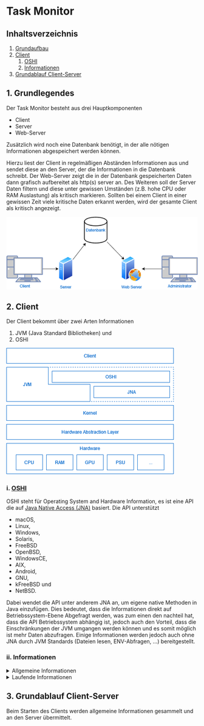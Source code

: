 # Task Monitor
## Inhaltsverzeichnis
1. [Grundaufbau](#basicstructure)
2. [Client](#client)
   1. [OSHI](#client_ohsi)
   2. [Informationen](#client_information)
3. [Grundablauf Client-Server](#basicflow_client_server)

<a name="basicstructure"></a>
## 1. Grundlegendes 
Der Task Monitor besteht aus drei Hauptkomponenten
- Client
- Server
- Web-Server

Zusätzlich wird noch eine Datenbank benötigt, in der alle nötigen Informationen abgespeichert werden können.

Hierzu liest der Client in regelmäßigen Abständen Informationen aus und sendet diese an den Server,
der die Informationen in die Datenbank schreibt. Der Web-Server zeigt die in der Datenbank gespeicherten Daten dann
grafisch aufbereitet als http(s) server an. Des Weiteren soll der Server Daten filtern und diese unter gewissen Umständen 
(z.B. hohe CPU oder RAM Auslastung) als kritisch markieren. Sollten bei einem Client in einer gewissen Zeit
viele kritische Daten erkannt werden, wird der gesamte Client als kritisch angezeigt.

<img src="diagramms/images/01_architecture.png" alt="Grundlegende Architektur">

<a name="client"></a>
## 2. Client
Der Client bekommt über zwei Arten Informationen
1. JVM (Java Standard Bibliotheken) und
2. OSHI

<img src="diagramms/images/02_client_architecture.png" alt="Grundaufbau Abstraktion Client">

<a name="client_ohsi"></a>
### i. [OSHI](https://github.com/oshi/oshi)
OSHI steht für Operating System and Hardware Information, es ist eine API die auf [Java Native Access (JNA)](https://github.com/java-native-access/jna) basiert.
Die API unterstützt
- macOS,
- Linux,
- Windows,
- Solaris,
- FreeBSD
- OpenBSD,
- WindowsCE,
- AIX,
- Android,
- GNU,
- kFreeBSD und
- NetBSD.

Dabei wendet die API unter anderem JNA an, um eigene native Methoden in Java einzufügen.
Dies bedeutet, dass die Informationen direkt auf Betriebssystem-Ebene Abgefragt werden,
was zum einen den nachteil hat, dass die API Betriebssystem abhängig ist, jedoch auch den Vorteil,
dass die Einschränkungen der JVM umgangen werden können und es somit möglich ist mehr Daten abzufragen.
Einige Informationen werden jedoch auch ohne JNA durch JVM Standards (Dateien lesen, ENV-Abfragen, ...) bereitgestellt.

<a name="client_information"></a>
### ii. Informationen
<details>
  <summary>Allgemeine Informationen</summary>

Allgemeine Informationen sind Information, die sich wären des laufenden Betriebes nicht oder selten ändern.
Diese beinhalten:
- Hostname (DESKTOP-LRMLFB0)
- Mainboard
  - Hersteller (Gigabyte Technology Co., Ltd.)
  - Model (Z490 GAMING X)
  - Hardware UID (03000200-0400-0500-0006-000700080009)
- Firmware/BIOS
  - Name (F4)
  - Version (ALASKA - 1072009)
  - Hersteller (American Megatrends Inc.)
  - Veröffentlichungsdatum (2020-06-17)
- CPU (je CPU)
  - Kennung
    - Hersteller (GenuineIntel)
    - Name (Intel(R) Core(TM) i7-10700 CPU @ 2.90GHz)
    - Famille (6)
    - Model (165)
    - Stepping (5)
    - Prozessor Id (BFEBFBFF000A0655)
    - 64 Bit (true)
    - Mikroarchitektur (AMD)
  - Frequenz - evtl. unter Windows nicht verfügbar
  - Kerne (8)
  - Threads (16)
  - Cache (je Cache)
    - Level (L1)
    - Cache Size (512 000)
    - Line Size (1024)
- Primärspeicher
  - Kapazität (17096159232)
  - Page Anzahl (4096)
  - Swap Kapazität (12884901888)
  - Virtuelle Kapazität (29981061120)
  - Physisch (je Stick)
    - Steckplatz (BANK 1)
    - Kapazität (8589934592)
    - Frequenz (2133000000)
    - Hersteller (04CD)
    - Typ (DDR4)
- Sekundärspeicher (je Festplatte)
  - Name (\\.\PHYSICALDRIVE0)
  - Model (Samsung SSD 970 EVO Plus 250GB (Standardlaufwerke))
  - Kapazität (250056737280)
  - Partition (je Partition auf Festplatte)
    - Identifikation (Datenträgernr. 0, Partitionsnr. 1)
    - Typ (GPT: Standarddaten)
    - UUID (f0cacdc2-d5bc-442f-a934-59dd0e8fe8a3)
    - Kapazität (248831735808)
    - Einbindepunkt (C:\) - nur unter Windows
- GPU (je GPU)
  - Name (NVIDIA GeForce RTX 2060)
  - Hersteller (NVIDIA (0x10de))
  - VRam (4293918720)
- Netzwerkschnittstellen (je Schnittstelle inkl. lokale)
  - Name (eth0)
  - Anzeigename (Intel(R) Ethernet Connection (11) I219-V)
  - Schnittstellenalias (Ethernet)
  - Maximal Übertragungseinheit (1500)
  - Mac Adresse (18:c0:4d:63:c4:d7)
  - IPv4 Adressen (je Adresse)
    - Adresse (192.168.188.43)
    - Subnetmask (24)
  - IPv6 Adresse (je Adresse)
    - Adresse (fe80:0:0:0:2db9:607a:a651:18e0)
    - Prefix (64)
  - Geschwindigkeit (1000000000)
- Netzteile (je Netzteil)
  - Name (InternalBattery-0)
- Soundkarten
  - Name (NVIDIA Corporation NVIDIA High Definition Audio)
  - Codec (NVIDIA High Definition Audio)
- Betriebssystem
  - Familie (Windows)
  - Hersteller (Microsoft)
  - Version (10)
  - Codec (Home)
  - Buildnummer (19044) 
- Internet
  - DNS (103.86.96.100, je Eintrag)
  - IPv4 Standartgateway (192.168.188.1)
  - IPv6 Standartgateway (fe80:0:0:0:18eb:1eb6:79ed:d46e)
- Filesystem
  - Maximale Anzahl Datei Deskriptoren (16711680)
  - Dateispeicher (je Dateispeicher)
    - Name (Lokale Festplatte (E:))
    - Volumen (\\?\Volume{5ce94733-359b-4f6f-85d2-fde0986e55b6}\)
    - Lable (Entwicklung)
    - Mount (E:\)
    - Beschreibung (Fixed drive)
    - Typ (NTFS)
    - Kapazität (52428795904)
- Benutzer (je angemeldetem Benutzer) (möglich, Administrator rechte?)
  - Sprache
  - Währung
  - Tastaturlayout
</details>

<details>
  <summary>Laufende Informationen</summary>

Laufende Informationen sind Information, die sich wären des Betriebes laufend ändern.
Diese beinhalten:
- CPU (je CPU)
  - Auslastung gesamt
  - Auslastung je Thread
- Primärspeicher
  - Verfügbar
  - Benutzt
  - Swap
    - Verfügbar
    - Benutzt
  - 
- Sekundärspeicher (je Festplatte)
  - Name (\\.\PHYSICALDRIVE0)
  - Model (Samsung SSD 970 EVO Plus 250GB (Standardlaufwerke))
  - Kapazität (250056737280)
  - Partition (je Partition auf Festplatte)
    - Identifikation (Datenträgernr. 0, Partitionsnr. 1)
    - Typ (GPT: Standarddaten)
    - UUID (f0cacdc2-d5bc-442f-a934-59dd0e8fe8a3)
    - Kapazität (248831735808)
    - Einbindepunkt (C:\) - nur unter Windows
- GPU (je GPU)
  - Name (NVIDIA GeForce RTX 2060)
  - Hersteller (NVIDIA (0x10de))
  - VRam (4293918720)
- Netzwerkschnittstellen (je Schnittstelle inkl. lokale)
  - Name (eth0)
  - Index (7)
  - Anzeigename (Intel(R) Ethernet Connection (11) I219-V)
  - Schnittstellenalias (Ethernet)
  - Maximal Übertragungseinheit (1500)
  - Mac Adresse (18:c0:4d:63:c4:d7)
  - IPv4 Adressen (je Adresse)
    - Adresse (192.168.188.43)
    - Subnetmask (24)
  - IPv6 Adresse (je Adresse)
    - Adresse (fe80:0:0:0:2db9:607a:a651:18e0)
    - Prefix (64)
  - Geschwindigkeit (1000000000)
  - Unterschnittstellen (je Schnittstelle, vom Typ Netzwerkschnittstelle)
- Netzteile (je Netzteil)
  - Name (InternalBattery-0)
- Soundkarten
  - Name (NVIDIA Corporation NVIDIA High Definition Audio)
  - Codec (NVIDIA High Definition Audio)
- Betriebssystem
  - Familie (Windows)
  - Hersteller (Microsoft)
  - Version (10)
  - Codec (Home)
  - Buildnummer (19044)
- Internet
  - DNS (103.86.96.100, je Eintrag)
  - IPv4 Standartgateway (192.168.188.1)
  - IPv6 Standartgateway (fe80:0:0:0:18eb:1eb6:79ed:d46e)
- Filesystem
  - Maximale Anzahl Datei Deskriptoren (16711680)
  - Dateispeicher (je Dateispeicher)
    - Name (Lokale Festplatte (E:))
    - Volumen (\\?\Volume{5ce94733-359b-4f6f-85d2-fde0986e55b6}\)
    - Lable (Entwicklung)
    - Mount (E:\)
    - Beschreibung (Fixed drive)
    - Typ (NTFS)
    - Kapazität (52428795904)
- Benutzer (je angemeldetem Benutzer) (möglich, Administrator rechte?)
  - Sprache
  - Währung
  - Tastaturlayout
</details>

<a name="basicflow_client_server"></a>
## 3. Grundablauf Client-Server

Beim Starten des Clients werden allgemeine Informationen gesammelt und an den Server übermittelt.

<!--
Die derzeitigen Daten beinhalten
- CPU
  - Auslastung einzelner Kerne
  - Cache Belegung
    - L1
    - L2
    - L3
  - Benutze Frequenz
- RAM
  - Belegt
  - Benutze Frequenz
- GPU
  - Belegter Speicher
  - Benutze Frequenz
- Sekundärspeicher (je Einheit)
  - Belegt
  - Leserate
  - Speicherrate
- Netzwerkkarten
  - Empfangsrate
  - Senderate
- Prozesse
  - ID
  - children?
  - parent?
  - Info
    - Command
    - Arguments
    - Startzeit
    - CPU Zeit
    - Benutzer
  - Alive
  - Memory
    - Used
    - Max
- Partitionen
  - Belegt

Änderungen an den Spezifikationen und die gesammelten Daten werden dann an den Server übertragen.

## Server
## Web-Server
-->
